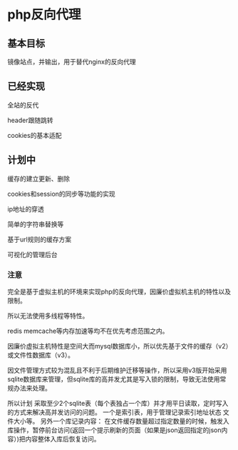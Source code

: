 # php反向代理

## 基本目标

镜像站点，并输出，用于替代nginx的反向代理

## 已经实现

全站的反代

header跟随跳转

cookies的基本适配

## 计划中
缓存的建立更新、删除

cookies和session的同步等功能的实现

ip地址的穿透

简单的字符串替换等

基于url规则的缓存方案

可视化的管理后台

### 注意
完全是基于虚拟主机的环境来实现php的反向代理，因廉价虚拟机主机的特性以及限制。

所以无法使用多线程等特性。

redis memcache等内存加速等均不在优先考虑范围之内。

因廉价虚拟主机特性是空间大而mysql数据库小，所以优先基于文件的缓存（v2）或文件性数据库（v3）。

因文件管理方式较为混乱且不利于后期维护迁移等操作，所以采用v3版开始采用sqlite数据库来管理，但sqlite库的高并发尤其是写入锁的限制，导致无法使用常规办法来处理。

所以计划 采取至少2个sqlite表（每个表独占一个库）并才用平日读取，定时写入的方式来解决高并发访问的问题。
 一个是索引表，用于管理记录索引地址状态 文件大小等。
 另外一个库记录内容： 在文件缓存数量超过指定数量的时候，触发入库操作，暂停前台访问(返回一个提示刷新的页面（如果是json返回指定的json内容）)把内容整体入库后恢复访问。
